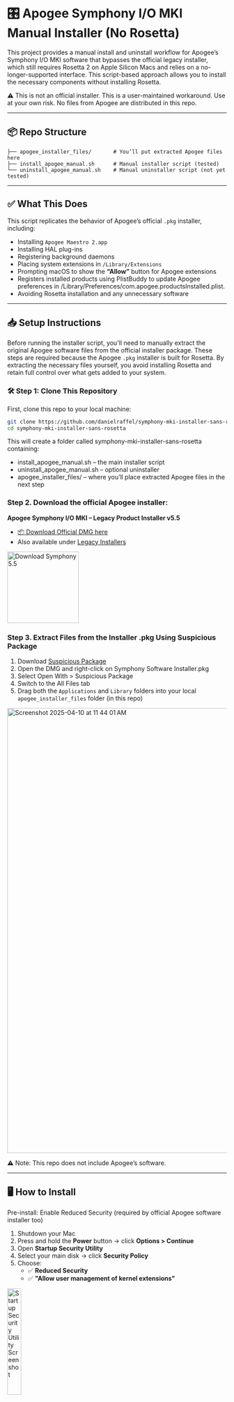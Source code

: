 # 🎛️ Apogee Symphony I/O MKI Manual Installer (No Rosetta)

This project provides a manual install and uninstall workflow for Apogee’s Symphony I/O MKI software that bypasses the official legacy installer, which still requires Rosetta 2 on Apple Silicon Macs and relies on a no-longer-supported interface. This script-based approach allows you to install the necessary components without installing Rosetta.

⚠️ This is not an official installer. This is a user-maintained workaround.
Use at your own risk. No files from Apogee are distributed in this repo.

---

## 📦 Repo Structure

```
├── apogee_installer_files/       # You’ll put extracted Apogee files here
├── install_apogee_manual.sh      # Manual installer script (tested)
└── uninstall_apogee_manual.sh    # Manual uninstaller script (not yet tested)
```

---

## ✅ What This Does

This script replicates the behavior of Apogee’s official `.pkg` installer, including:

- Installing `Apogee Maestro 2.app`
- Installing HAL plug-ins
- Registering background daemons
- Placing system extensions in `/Library/Extensions`
- Prompting macOS to show the **“Allow”** button for Apogee extensions
- Registers installed products using PlistBuddy to update Apogee preferences in /Library/Preferences/com.apogee.productsInstalled.plist.
- Avoiding Rosetta installation and any unnecessary software

---

## 📥 Setup Instructions
Before running the installer script, you'll need to manually extract the original Apogee software files from the official installer package.
These steps are required because the Apogee `.pkg` installer is built for Rosetta. By extracting the necessary files yourself, you avoid installing Rosetta and retain full control over what gets added to your system.

### 🛠️ Step 1: Clone This Repository

First, clone this repo to your local machine:

```bash
git clone https://github.com/danielraffel/symphony-mki-installer-sans-rosetta.git
cd symphony-mki-installer-sans-rosetta
```

This will create a folder called symphony-mki-installer-sans-rosetta containing:
- install_apogee_manual.sh – the main installer script
- uninstall_apogee_manual.sh – optional uninstaller
- apogee_installer_files/ – where you’ll place extracted Apogee files in the next step

### Step 2. Download the official Apogee installer:   
   **Apogee Symphony I/O MKI – Legacy Product Installer v5.5**

   - [📦 Download Official DMG here](https://22712264.fs1.hubspotusercontent-na1.net/hubfs/22712264/Software%20Installers/Symphony%20IO/SymphonyIO_Release_5.5.dmg)  
   - Also available under [Legacy Installers](https://apogeedigital.com/download-files/)

<a href="https://22712264.fs1.hubspotusercontent-na1.net/hubfs/22712264/Software%20Installers/Symphony%20IO/SymphonyIO_Release_5.5.dmg">
  <img width="164" alt="Download Symphony 5.5" src="https://github.com/user-attachments/assets/c07e70d3-cc03-4bc6-aa59-df5fe08aef92" />
</a>

### Step 3. Extract Files from the Installer .pkg Using Suspicious Package
1. Download [Suspicious Package](https://www.mothersruin.com/software/SuspiciousPackage/)
2. Open the DMG and right-click on Symphony Software Installer.pkg
3. Select Open With > Suspicious Package
4. Switch to the All Files tab
5. Drag both the `Applications` and `Library` folders into your local `apogee_installer_files` folder (in this repo)

 <img width="1022" alt="Screenshot 2025-04-10 at 11 44 01 AM" src="https://github.com/user-attachments/assets/78211c87-a056-4efa-b016-8965eb9df2ce" />

⚠️ Note: This repo does not include Apogee’s software.

---
## 🖥️ How to Install

Pre-install: Enable Reduced Security (required by official Apogee software installer too)

1. Shutdown your Mac  
2. Press and hold the **Power** button → click **Options > Continue**  
3. Open **Startup Security Utility**  
4. Select your main disk → click **Security Policy**  
5. Choose:
   - ✅ **Reduced Security**
   - ✅ **"Allow user management of kernel extensions"**

<a href="https://github.com/user-attachments/assets/b910e721-ed59-4799-b228-d7fa5c5024a7">
  <img src="https://github.com/user-attachments/assets/b910e721-ed59-4799-b228-d7fa5c5024a7" alt="Startup Security Utility Screenshot" width="25%" />
</a>

---

## ⌨️ Run the script

```bash
cd /path/to/repo
chmod +x install_apogee_manual.sh
./install_apogee_manual.sh
```

When prompted open System Settings > Privacy & Security and click `Allow` when prompted to approve Apogee’s system software.

<img src="https://github.com/user-attachments/assets/0f9685f3-6d72-432d-8b43-65a6531c05fc" alt="image 1" width="20%" />
<br />
<a href="https://github.com/user-attachments/assets/c45138ba-5165-459c-88bf-9b654159d9d8">
  <img src="https://github.com/user-attachments/assets/c45138ba-5165-459c-88bf-9b654159d9d8" alt="image" width="40%" />
</a>

**macOS will display many windows - select Open or OK where prompted:**
- “System Extension Blocked”
- “Legacy System Extension”
- “Background Items Added”

<img src="https://github.com/user-attachments/assets/343e493e-681e-4b4e-8994-d0821f5cf3a3" alt="image 2" width="20%" />
<img src="https://github.com/user-attachments/assets/be80dc68-f292-445f-bae0-ed65585d715b" alt="image 3" width="20%" />
<img src="https://github.com/user-attachments/assets/c21e64f0-187b-411a-a793-dc68f41a51b1" alt="image 4" width="20%" />
<img src="https://github.com/user-attachments/assets/753e1ffe-89ef-4bf2-aa1b-526a7adea1f2" alt="image 5" width="20%" />
<img src="https://github.com/user-attachments/assets/cdfdd9cb-9248-4eca-963e-7c8bd3f3a54f" alt="image 6" width="20%" />

All of these are expected if the installer completed correctly.

You’ll be prompted to reboot — this is expected.

---

## 🔁 How to Uninstall

Not yet fully tested — use at your own risk, but the logic mirrors the installer.

```
chmod +x uninstall_apogee_manual.sh
./uninstall_apogee_manual.sh
```
---

## ⚠️ Disclaimer

**This project is not affiliated with or endorsed by Apogee Electronics.**
All rights, trademarks, and copyrights for:
- Symphony I/O
- Apogee Maestro
- And all related software belong to © Copyright - Apogee Electronics Corp.

This tool is provided as-is with no warranties. Use at your own risk.

---

## 📖 License

MIT License — You’re free to use, modify, and share this script.
Please do not use this to redistribute Apogee’s proprietary files.
